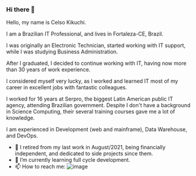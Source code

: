 ### Hi there 👋

<!--
**sp35000/sp35000** is a ✨ _special_ ✨ repository because its `README.md` (this file) appears on your GitHub profile.
-->

Hello, my name is Celso Kikuchi.

I am a Brazilian IT Professional, and lives in Fortaleza-CE, Brazil.

I was originally an Electronic Technician, started working with IT support, while I was studying Business Administration.

After I graduated, I decided to continue working with IT, having now more than 30 years of work experience.

I considered myself very lucky, as I worked and learned IT most of my career in excellent jobs with fantastic colleagues.

I worked for 16 years at Serpro, the biggest Latin American public IT agency, attending Brazilian government. Despite I don't have a background in Science Computing, their several training courses gave me a lot of knowledge.

I am experienced in Development (web and mainframe), Data Warehouse, and DevOps.

- 🔭 I retired from my last work in August/2021, being financially independent, and dedicated to side projects since them.
- 🌱 I’m currently learning full cycle development.
- 📫 How to reach me: 
![image](https://user-images.githubusercontent.com/18312690/219508396-dd135776-2c81-4cea-9834-103d7535b728.png)
